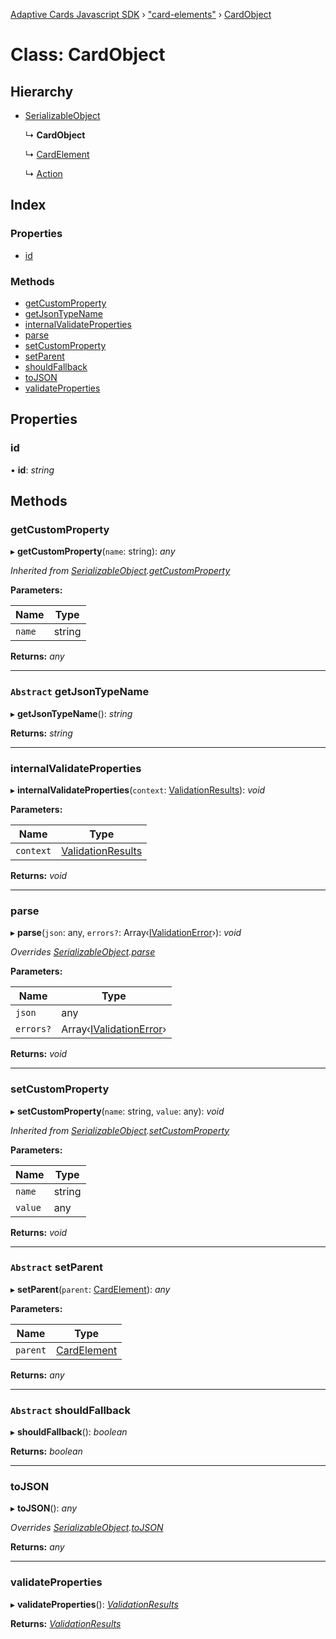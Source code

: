 [Adaptive Cards Javascript SDK](../README.md) › ["card-elements"](../modules/_card_elements_.md) › [CardObject](_card_elements_.cardobject.md)

# Class: CardObject

## Hierarchy

* [SerializableObject](_card_elements_.serializableobject.md)

  ↳ **CardObject**

  ↳ [CardElement](_card_elements_.cardelement.md)

  ↳ [Action](_card_elements_.action.md)

## Index

### Properties

* [id](_card_elements_.cardobject.md#id)

### Methods

* [getCustomProperty](_card_elements_.cardobject.md#getcustomproperty)
* [getJsonTypeName](_card_elements_.cardobject.md#abstract-getjsontypename)
* [internalValidateProperties](_card_elements_.cardobject.md#internalvalidateproperties)
* [parse](_card_elements_.cardobject.md#parse)
* [setCustomProperty](_card_elements_.cardobject.md#setcustomproperty)
* [setParent](_card_elements_.cardobject.md#abstract-setparent)
* [shouldFallback](_card_elements_.cardobject.md#abstract-shouldfallback)
* [toJSON](_card_elements_.cardobject.md#tojson)
* [validateProperties](_card_elements_.cardobject.md#validateproperties)

## Properties

###  id

• **id**: *string*

## Methods

###  getCustomProperty

▸ **getCustomProperty**(`name`: string): *any*

*Inherited from [SerializableObject](_card_elements_.serializableobject.md).[getCustomProperty](_card_elements_.serializableobject.md#getcustomproperty)*

**Parameters:**

Name | Type |
------ | ------ |
`name` | string |

**Returns:** *any*

___

### `Abstract` getJsonTypeName

▸ **getJsonTypeName**(): *string*

**Returns:** *string*

___

###  internalValidateProperties

▸ **internalValidateProperties**(`context`: [ValidationResults](_card_elements_.validationresults.md)): *void*

**Parameters:**

Name | Type |
------ | ------ |
`context` | [ValidationResults](_card_elements_.validationresults.md) |

**Returns:** *void*

___

###  parse

▸ **parse**(`json`: any, `errors?`: Array‹[IValidationError](../interfaces/_host_config_.ivalidationerror.md)›): *void*

*Overrides [SerializableObject](_card_elements_.serializableobject.md).[parse](_card_elements_.serializableobject.md#parse)*

**Parameters:**

Name | Type |
------ | ------ |
`json` | any |
`errors?` | Array‹[IValidationError](../interfaces/_host_config_.ivalidationerror.md)› |

**Returns:** *void*

___

###  setCustomProperty

▸ **setCustomProperty**(`name`: string, `value`: any): *void*

*Inherited from [SerializableObject](_card_elements_.serializableobject.md).[setCustomProperty](_card_elements_.serializableobject.md#setcustomproperty)*

**Parameters:**

Name | Type |
------ | ------ |
`name` | string |
`value` | any |

**Returns:** *void*

___

### `Abstract` setParent

▸ **setParent**(`parent`: [CardElement](_card_elements_.cardelement.md)): *any*

**Parameters:**

Name | Type |
------ | ------ |
`parent` | [CardElement](_card_elements_.cardelement.md) |

**Returns:** *any*

___

### `Abstract` shouldFallback

▸ **shouldFallback**(): *boolean*

**Returns:** *boolean*

___

###  toJSON

▸ **toJSON**(): *any*

*Overrides [SerializableObject](_card_elements_.serializableobject.md).[toJSON](_card_elements_.serializableobject.md#tojson)*

**Returns:** *any*

___

###  validateProperties

▸ **validateProperties**(): *[ValidationResults](_card_elements_.validationresults.md)*

**Returns:** *[ValidationResults](_card_elements_.validationresults.md)*
